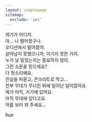```yaml
---
layout: simplepage
sitemap:
  exclude: 'yes'
---
```



<p>
여기가 어디지. <br>
아... 나 떨어졌구나. <br>
오디션에서 떨어졌어. <br>
살아남지 못했으니까, 이기지 못한 거지. <br>
누가 날 밀었는지는 중요하지 않아. <br>
그런 소문을 믿으세요? <br>
다 헛소리예요. <br>
진실을 파묻고, 콘크리트로 막고... <br>
전부 무대가 무너진 뒤에 일어난 일이잖아요. <br>
제가 아직, 거기에 있어요. <br>
아직 무대에 있다고요. <br>
저를 보러 와 주세요... <br>

fear
</p>


